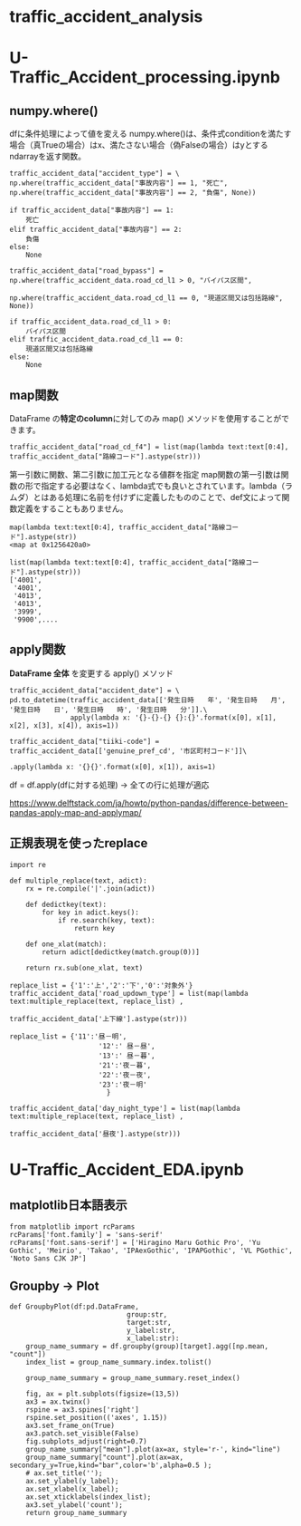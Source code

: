 # traffic_accident_analysis

# U-Traffic_Accident_processing.ipynb

## numpy.where()
dfに条件処理によって値を変える
numpy.where()は、条件式conditionを満たす場合（真Trueの場合）はx、満たさない場合（偽Falseの場合）はyとするndarrayを返す関数。
```
traffic_accident_data["accident_type"] = \
np.where(traffic_accident_data["事故内容"] == 1, "死亡", np.where(traffic_accident_data["事故内容"] == 2, "負傷", None))

if traffic_accident_data["事故内容"] == 1:
    死亡
elif traffic_accident_data["事故内容"] == 2:
    負傷
else:
    None
```
```
traffic_accident_data["road_bypass"] = np.where(traffic_accident_data.road_cd_l1 > 0, "バイパス区間",
                                                                           np.where(traffic_accident_data.road_cd_l1 == 0, "現道区間又は包括路線", None))
                                                                           
if traffic_accident_data.road_cd_l1 > 0:
    バイパス区間
elif traffic_accident_data.road_cd_l1 == 0:
    現道区間又は包括路線
else:
    None
```


## map関数
DataFrame の**特定のcolumn**に対してのみ map() メソッドを使用することができます。
```
traffic_accident_data["road_cd_f4"] = list(map(lambda text:text[0:4], traffic_accident_data["路線コード"].astype(str)))
```
第一引数に関数、第二引数に加工元となる値群を指定
map関数の第一引数は関数の形で指定する必要はなく、lambda式でも良いとされています。lambda（ラムダ）とはある処理に名前を付けずに定義したもののことで、def文によって関数定義をすることもありません。
```
map(lambda text:text[0:4], traffic_accident_data["路線コード"].astype(str))
<map at 0x1256420a0>

list(map(lambda text:text[0:4], traffic_accident_data["路線コード"].astype(str)))
['4001',
 '4001',
 '4013',
 '4013',
 '3999',
 '9900',....
```

## apply関数
**DataFrame 全体** を変更する apply() メソッド
```
traffic_accident_data["accident_date"] = \
pd.to_datetime(traffic_accident_data[['発生日時　　年', '発生日時　　月', '発生日時　　日', '発生日時　　時', '発生日時　　分']].\
               apply(lambda x: '{}-{}-{} {}:{}'.format(x[0], x[1], x[2], x[3], x[4]), axis=1))

traffic_accident_data["tiiki-code"] = traffic_accident_data[['genuine_pref_cd', '市区町村コード']]\
                                                            .apply(lambda x: '{}{}'.format(x[0], x[1]), axis=1)
```
df = df.apply(dfに対する処理) → 全ての行に処理が適応

https://www.delftstack.com/ja/howto/python-pandas/difference-between-pandas-apply-map-and-applymap/


## 正規表現を使ったreplace

```
import re

def multiple_replace(text, adict):
    rx = re.compile('|'.join(adict))
    
    def dedictkey(text):
        for key in adict.keys():
            if re.search(key, text):
                return key
 
    def one_xlat(match):
        return adict[dedictkey(match.group(0))]
 
    return rx.sub(one_xlat, text)
```
```
replace_list = {'1':'上','2':'下','0':'対象外'}
traffic_accident_data['road_updown_type'] = list(map(lambda text:multiple_replace(text, replace_list) ,
                                                                                traffic_accident_data['上下線'].astype(str)))
                                                                                
replace_list = {'11':'昼－明',
                      '12':' 昼－昼',
                      '13':' 昼－暮',
                      '21':'夜－暮',
                      '22':'夜－夜',
                      '23':'夜－明'
                        }

traffic_accident_data['day_night_type'] = list(map(lambda text:multiple_replace(text, replace_list) ,
                                                                                traffic_accident_data['昼夜'].astype(str)))
```


# U-Traffic_Accident_EDA.ipynb

## matplotlib日本語表示
```
from matplotlib import rcParams
rcParams['font.family'] = 'sans-serif'
rcParams['font.sans-serif'] = ['Hiragino Maru Gothic Pro', 'Yu Gothic', 'Meirio', 'Takao', 'IPAexGothic', 'IPAPGothic', 'VL PGothic', 'Noto Sans CJK JP']
```


## Groupby → Plot
```
def GroupbyPlot(df:pd.DataFrame,
                             group:str,
                             target:str,
                             y_label:str,
                             x_label:str):
    group_name_summary = df.groupby(group)[target].agg([np.mean, "count"])
    index_list = group_name_summary.index.tolist()
    
    group_name_summary = group_name_summary.reset_index()
    
    fig, ax = plt.subplots(figsize=(13,5))
    ax3 = ax.twinx()
    rspine = ax3.spines['right'] 
    rspine.set_position(('axes', 1.15))
    ax3.set_frame_on(True)
    ax3.patch.set_visible(False)
    fig.subplots_adjust(right=0.7)
    group_name_summary["mean"].plot(ax=ax, style='r-', kind="line")
    group_name_summary["count"].plot(ax=ax, secondary_y=True,kind="bar",color='b',alpha=0.5 );
    # ax.set_title('');
    ax.set_ylabel(y_label);
    ax.set_xlabel(x_label); 
    ax.set_xticklabels(index_list);
    ax3.set_ylabel('count');
    return group_name_summary
```

